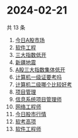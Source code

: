 # 2024-02-21

共 13 条

<!-- BEGIN -->
<!-- 最后更新时间 Wed Feb 21 2024 16:10:21 GMT+0800 (China Standard Time) -->

1. [今日A股市场](https://www.zhihu.com/search?q=%E4%BB%8A%E6%97%A5A%E8%82%A1%E5%B8%82%E5%9C%BA)
1. [软件工程](https://www.zhihu.com/search?q=%E8%BD%AF%E4%BB%B6%E5%B7%A5%E7%A8%8B)
1. [三大指数低开](https://www.zhihu.com/search?q=%E4%B8%89%E5%A4%A7%E6%8C%87%E6%95%B0%E4%BD%8E%E5%BC%80)
1. [新疆地震](https://www.zhihu.com/search?q=%E6%96%B0%E7%96%86%E5%9C%B0%E9%9C%87)
1. [A股三大指数集体低开](https://www.zhihu.com/search?q=A%E8%82%A1%E4%B8%89%E5%A4%A7%E6%8C%87%E6%95%B0%E9%9B%86%E4%BD%93%E4%BD%8E%E5%BC%80)
1. [计算机一级证要考吗](https://www.zhihu.com/search?q=%E8%AE%A1%E7%AE%97%E6%9C%BA%E4%B8%80%E7%BA%A7%E8%AF%81%E8%A6%81%E8%80%83%E5%90%97)
1. [计算机二级哪个比较好考](https://www.zhihu.com/search?q=%E8%AE%A1%E7%AE%97%E6%9C%BA%E4%BA%8C%E7%BA%A7%E5%93%AA%E4%B8%AA%E6%AF%94%E8%BE%83%E5%A5%BD%E8%80%83)
1. [项目管理](https://www.zhihu.com/search?q=%E9%A1%B9%E7%9B%AE%E7%AE%A1%E7%90%86)
1. [信息系统项目管理师](https://www.zhihu.com/search?q=%E4%BF%A1%E6%81%AF%E7%B3%BB%E7%BB%9F%E9%A1%B9%E7%9B%AE%E7%AE%A1%E7%90%86%E5%B8%88)
1. [网络工程师](https://www.zhihu.com/search?q=%E7%BD%91%E7%BB%9C%E5%B7%A5%E7%A8%8B%E5%B8%88)
1. [今日股市行情](https://www.zhihu.com/search?q=%E4%BB%8A%E6%97%A5%E8%82%A1%E5%B8%82%E8%A1%8C%E6%83%85)
1. [软考高项](https://www.zhihu.com/search?q=%E8%BD%AF%E8%80%83%E9%AB%98%E9%A1%B9)
1. [软件工程师](https://www.zhihu.com/search?q=%E8%BD%AF%E4%BB%B6%E5%B7%A5%E7%A8%8B%E5%B8%88)

<!-- END -->
